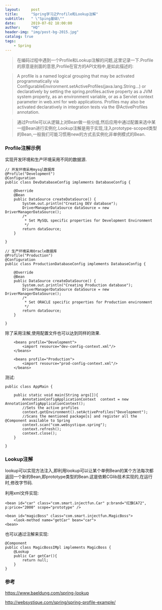 ```yaml
---
layout:     post
title:      "Spring学习之Profile和Lookup注解"
subtitle:   " \"Sping基础\""
date:       2019-07-02 18:00:00
author:     "HQ"
header-img: "img/post-bg-2015.jpg"
catalog: true
tags:
    - Spring
---
```


>在编码过程中遇到一个Profile和Lookup注解的问题,这里记录一下.Profile的原意是剖面的意思,Profile在官方的API文档中,是如此描述的:

>A profile is a named logical grouping that may be activated programmatically via ConfigurableEnvironment.setActiveProfiles(java.lang.String...) or declaratively by setting the spring.profiles.active property as a JVM system property, as an environment variable, or as a Servlet context parameter in web.xml for web applications. Profiles may also be activated declaratively in integration tests via the @ActiveProfiles annotation.

>通过Profile可以从逻辑上对Bean做一些分组,然后应用中通过配置来选中某一组Bean进行实例化.Lookup注解是用于实现,注入prototype-scoped类型的Bean,一般我们可能习惯用new的方式去实例化非单例模式的Bean.

### Profile注解示例
实现开发环境和生产环境采用不同的数据源.
```
// 开发环境采用mysql数据库
@Profile("Development")
@Configuration
public class DevDatabaseConfig implements DatabaseConfig {
 
    @Override
    @Bean
    public DataSource createDataSource() {
        System.out.println("Creating DEV database");
        DriverManagerDataSource dataSource = new DriverManagerDataSource();
        /*
         * Set MySQL specific properties for Development Environment
         */
        return dataSource;
    }
 
}

// 生产环境采用Oracle数据库
@Profile("Production")
@Configuration
public class ProductionDatabaseConfig implements DatabaseConfig {
 
    @Override
    @Bean
    public DataSource createDataSource() {
        System.out.println("Creating Production database");
        DriverManagerDataSource dataSource = new DriverManagerDataSource();
        /*
         * Set ORACLE specific properties for Production environment
         */
        return dataSource;
    }
 
}
```

除了采用注解,使用配置文件也可以达到同样的效果.
```
    <beans profile="Development">
        <import resource="dev-config-context.xml"/>
    </beans>
 
    <beans profile="Production">
        <import resource="prod-config-context.xml"/>
    </beans>
```

测试:

```
public class AppMain {
     
    public static void main(String args[]){
        AnnotationConfigApplicationContext  context = new AnnotationConfigApplicationContext();
        //Sets the active profiles
        context.getEnvironment().setActiveProfiles("Development");
        //Scans the mentioned package[s] and register all the @Component available to Spring
        context.scan("com.websystique.spring"); 
        context.refresh();
        context.close();
    }
 
}
```

### Lookup注解
lookup可以实现方法注入,即利用lookup可以让某个单例Bean的某个方法每次都返回一个新的Bean,即prototype类型的Bean.这是依赖CGlib技术实现的,在运行时,修改字节码.

利用xml文件实现:
```
<bean id="car" class="com.smart.injectfun.Car" p:brand="红旗CA72", p:price="2000" scope="prototype" />

<bean id="magicBoss" class="com.smart.injectfun.MagicBoss">
    <look-method name="getCar" bean="car">
<bean>
```

也可以通过注解来实现:

```
@Component
public class MagicBossIMpl implements MagicBoss {
    @Lookup
    public Car getCar(){
        return null;
    }
}
```

### 参考
https://www.baeldung.com/spring-lookup

http://websystique.com/spring/spring-profile-example/

